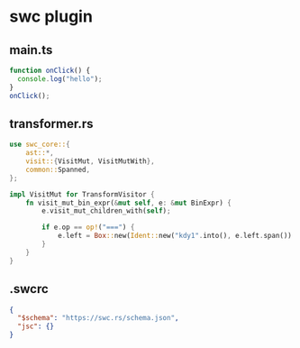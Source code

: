 # swc plugin

## main.ts

```ts
function onClick() {
  console.log("hello");
}
onClick();
```

## transformer.rs

```rs
use swc_core::{
    ast::*,
    visit::{VisitMut, VisitMutWith},
    common::Spanned,
};

impl VisitMut for TransformVisitor {
    fn visit_mut_bin_expr(&mut self, e: &mut BinExpr) {
        e.visit_mut_children_with(self);

        if e.op == op!("===") {
            e.left = Box::new(Ident::new("kdy1".into(), e.left.span()).into());
        }
    }
}
```

## .swcrc

```json
{
  "$schema": "https://swc.rs/schema.json",
  "jsc": {}
}
```
